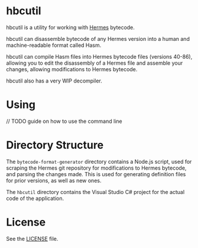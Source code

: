 # hbcutil

hbcutil is a utility for working with [Hermes](https://github.com/facebook/hermes) bytecode.

hbcutil can disassemble bytecode of any Hermes version into a human and machine-readable format called Hasm.

hbcutil can compile Hasm files into Hermes bytecode files (versions 40-86), allowing you to edit the disassembly of a Hermes file and assemble your changes, allowing modifications to Hermes bytecode.

hbcutil also has a very WIP decompiler.

# Using

// TODO guide on how to use the command line

# Directory Structure

The `bytecode-format-generator` directory contains a Node.js script, used for scraping the Hermes git repository for modifications to Hermes bytecode, and parsing the changes made.
This is used for generating definition files for prior versions, as well as new ones.

The `hbcutil` directory contains the Visual Studio C# project for the actual code of the application.

# License

See the [LICENSE](LICENSE) file.
